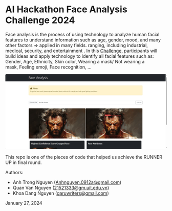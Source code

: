 
# AI Hackathon Face Analysis Challenge 2024

Face analysis is the process of using technology to analyze human facial features to understand information such as age, gender, mood, and many other factors => applied in many fields. ranging, including industrial, medical, security, and entertainment
. In this [Challenge](https://hackathon.pixta.vn/), participants will build ideas and apply technology to identify all facial features such as: Gender, Age, Ethnicity, Skin color, Wearing a mask/ Not wearing a mask, Feeling emoji, Face recognition, ...

![Our Archived](pic/demo.png)

This repo is one of the pieces of code that helped us achieve the RUNNER UP in final round.

Authors:
- Anh Trong Nguyen (Anhnguyen.0912a@gmail.com)
- Quan Van Nguyen (21521333@gm.uit.edu.vn)
- Khoa Dang Nguyen (garuwriters@gmail.com)

January 27, 2024